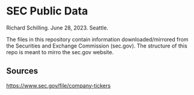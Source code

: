 # SEC Public Data

Richard Schilling. June 28, 2023. Seattle.

The files in this repository contain information downloaded/mirrored from the Securities and Exchange Commission (sec.gov).
The structure of this repo is meant to mirro the sec.gov website.

## Sources

https://www.sec.gov/file/company-tickers


